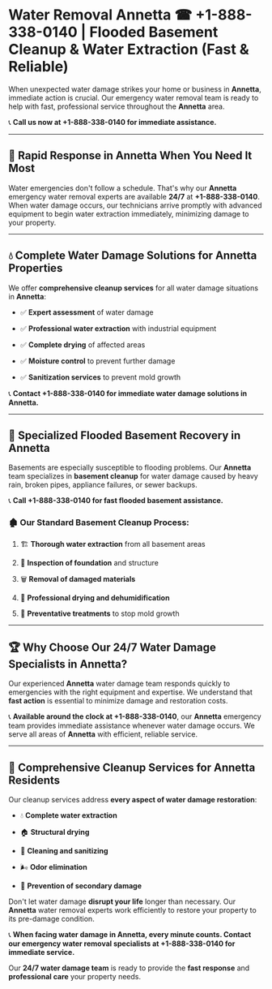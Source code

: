 # Water Removal Annetta ☎ +1-888-338-0140 | Flooded Basement Cleanup & Water Extraction (Fast & Reliable)

When unexpected water damage strikes your home or business in **Annetta**, immediate action is crucial. Our emergency water removal team is ready to help with fast, professional service throughout the **Annetta** area. 

📞 **Call us now at +1-888-338-0140 for immediate assistance.**
---
## 🚀 Rapid Response in Annetta When You Need It Most
Water emergencies don't follow a schedule. That's why our **Annetta** emergency water removal experts are available **24/7** at **+1-888-338-0140**. When water damage occurs, our technicians arrive promptly with advanced equipment to begin water extraction immediately, minimizing damage to your property.
---
## 💧 Complete Water Damage Solutions for Annetta Properties
We offer **comprehensive cleanup services** for all water damage situations in **Annetta**:
- ✅ **Expert assessment** of water damage  
- ✅ **Professional water extraction** with industrial equipment  
- ✅ **Complete drying** of affected areas  
- ✅ **Moisture control** to prevent further damage  
- ✅ **Sanitization services** to prevent mold growth  
📞 **Contact +1-888-338-0140 for immediate water damage solutions in Annetta.**
---
## 🌊 Specialized Flooded Basement Recovery in Annetta
Basements are especially susceptible to flooding problems. Our **Annetta** team specializes in **basement cleanup** for water damage caused by heavy rain, broken pipes, appliance failures, or sewer backups. 
📞 **Call +1-888-338-0140 for fast flooded basement assistance.**
### 🏚️ Our Standard Basement Cleanup Process:
1. 🏗️ **Thorough water extraction** from all basement areas  
2. 🔎 **Inspection of foundation** and structure  
3. 🗑️ **Removal of damaged materials**  
4. 💨 **Professional drying and dehumidification**  
5. 🚫 **Preventative treatments** to stop mold growth  
---
## 🏆 Why Choose Our 24/7 Water Damage Specialists in Annetta?
Our experienced **Annetta** water damage team responds quickly to emergencies with the right equipment and expertise. We understand that **fast action** is essential to minimize damage and restoration costs.
📞 **Available around the clock at +1-888-338-0140**, our **Annetta** emergency team provides immediate assistance whenever water damage occurs. We serve all areas of **Annetta** with efficient, reliable service.
---
## 🧹 Comprehensive Cleanup Services for Annetta Residents
Our cleanup services address **every aspect of water damage restoration**:
- 💧 **Complete water extraction**  
- 🏠 **Structural drying**  
- 🧼 **Cleaning and sanitizing**  
- 🌬️ **Odor elimination**  
- 🚫 **Prevention of secondary damage**  
Don't let water damage **disrupt your life** longer than necessary. Our **Annetta** water removal experts work efficiently to restore your property to its pre-damage condition.
📞 **When facing water damage in Annetta, every minute counts. Contact our emergency water removal specialists at +1-888-338-0140 for immediate service.**
Our **24/7 water damage team** is ready to provide the **fast response** and **professional care** your property needs.
